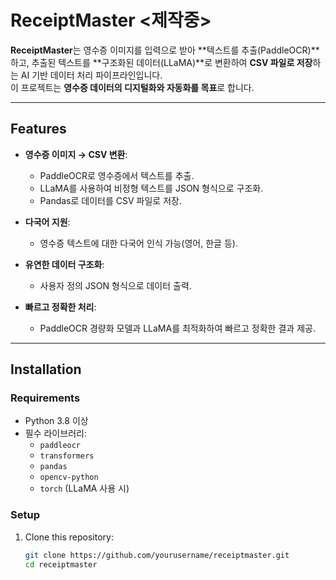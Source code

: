 # ReceiptMaster <제작중>

**ReceiptMaster**는 영수증 이미지를 입력으로 받아 **텍스트를 추출(PaddleOCR)**하고, 추출된 텍스트를 **구조화된 데이터(LLaMA)**로 변환하여 **CSV 파일로 저장**하는 AI 기반 데이터 처리 파이프라인입니다.  
이 프로젝트는 **영수증 데이터의 디지털화와 자동화를 목표**로 합니다.

---

## Features

- **영수증 이미지 → CSV 변환**:
  - PaddleOCR로 영수증에서 텍스트를 추출.
  - LLaMA를 사용하여 비정형 텍스트를 JSON 형식으로 구조화.
  - Pandas로 데이터를 CSV 파일로 저장.

- **다국어 지원**:
  - 영수증 텍스트에 대한 다국어 인식 가능(영어, 한글 등).

- **유연한 데이터 구조화**:
  - 사용자 정의 JSON 형식으로 데이터 출력.

- **빠르고 정확한 처리**:
  - PaddleOCR 경량화 모델과 LLaMA를 최적화하여 빠르고 정확한 결과 제공.

---

## Installation

### Requirements

- Python 3.8 이상
- 필수 라이브러리:
  - `paddleocr`
  - `transformers`
  - `pandas`
  - `opencv-python`
  - `torch` (LLaMA 사용 시)

### Setup

1. Clone this repository:
   ```bash
   git clone https://github.com/yourusername/receiptmaster.git
   cd receiptmaster
